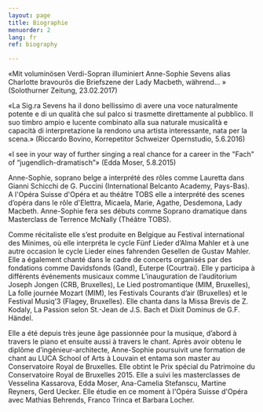 ```yaml
---
layout: page
title: Biographie
menuorder: 2
lang: fr
ref: biography

---
```

«Mit voluminösen Verdi-Sopran illuminiert Anne-Sophie Sevens alias Charlotte bravourös die Briefszene der Lady Macbeth, während... » (Solothurner Zeitung, 23.02.2017)

«La Sig.ra Sevens ha il dono bellissimo di avere una voce naturalmente potente e di un qualità che sul palco si trasmette direttamente al pubblico. Il suo timbro ampio e lucente combinato alla sua naturale musicalità e capacità di interpretazione la rendono una artista interessante, nata per la scena.» (Riccardo Bovino, Korrepetitor Schweizer Opernstudio, 5.6.2016)

«I see in your way of further singing a real chance for a career in the "Fach" of “jugendlich-dramatisch”» (Edda Moser, 5.8.2015)


Anne-Sophie, soprano belge a interprété des rôles comme Lauretta dans Gianni Schicchi de G. Puccini (International Belcanto Academy, Pays-Bas). A l'Opéra Suisse d'Opéra et au théâtre TOBS elle a interprété des scenes d’opéra dans le rôle d'Elettra, Micaela, Marie, Agathe, Desdemona, Lady Macbeth. 
Anne-Sophie fera ses débuts comme Soprano dramatique dans Masterclass de Terrence McNally (Théâtre TOBS).

Comme récitaliste elle s’est produite en Belgique au Festival international des Minimes, où elle interpréta le cycle Fünf Lieder d’Alma Mahler et à une autre occasion le cycle Lieder eines fahrenden Gesellen de Gustav Mahler. Elle a également chanté dans le cadre de concerts organisés par des fondations comme Davidsfonds (Gand), Euterpe (Courtrai). Elle y participa à différents événements musicaux comme L’inauguration de l’auditorium Joseph Jongen (CRB, Bruxelles), Le Lied postromantique (MIM, Bruxelles), La folle journée Mozart (MIM), les Festivals Courants d’air (Bruxelles) et le Festival Musiq’3 (Flagey, Bruxelles). Elle chanta dans la Missa Brevis de Z. Kodaly, La Passion selon St.-Jean de J.S. Bach et Dixit Dominus de G.F. Händel.

Elle a été depuis très jeune âge passionnée pour la musique, d’abord à travers le piano et ensuite aussi à travers le chant. Après avoir obtenu le diplôme d’ingénieur-architecte, Anne-Sophie poursuivit une formation de chant au LUCA School of Arts à Louvain et entama son master au Conservatoire Royal de Bruxelles. Elle obtint le Prix spécial du Patrimoine du Conservatoire Royal de Bruxelles 2015. Elle a suivi les masterclasses de Vesselina Kassarova, Edda Moser, Ana-Camelia Stefanscu, Martine Reyners, Gerd Uecker. Elle étudie en ce moment à l'Opéra Suisse d'Opéra avec Mathias Behrends, Franco Trinca et Barbara Locher. 

